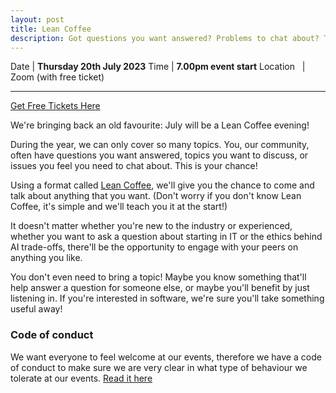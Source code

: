 ```yaml
---
layout: post
title: Lean Coffee
description: Got questions you want answered? Problems to chat about? Topics to discuss? Join our Virtual Lean Coffee!
---
```


Date  | **Thursday 20th July 2023**
Time | **7.00pm event start**
Location &nbsp; | Zoom (with free ticket)
<hr>

[Get Free Tickets Here](https://www.eventbrite.com/e/codecraft-lean-coffee-july-2023-tickets-669186323307")

We're bringing back an old favourite: July will be a Lean Coffee evening!

During the year, we can only cover so many topics. You, our community, often have questions you want answered, topics you want to discuss, or issues you feel you need to chat about. This is your chance!

Using a format called  <a href="http://leancoffee.org/" target="_blank">Lean Coffee</a>, we'll give you the chance to come and talk about anything that you want. (Don't worry if you don't know Lean Coffee, it's simple and we'll teach you it at the start!)

It doesn't matter whether you're new to the industry or experienced, whether you want to ask a question about starting in IT or the ethics behind AI trade-offs, there'll be the opportunity to engage with your peers on anything you like.

You don't even need to bring a topic! Maybe you know something that'll help answer a question for someone else, or maybe you'll benefit by just listening in. If you're interested in software, we're sure you'll take something useful away!

### Code of conduct 

We want everyone to feel welcome at our events, therefore we have a code of conduct to make sure we are very clear in what type of behaviour we tolerate at our events.
[Read it here](https://www.codecraftuk.org/code-of-conduct.html)
